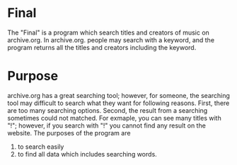# Final

The "Final" is a program which search titles and creators of music on archive.org. In archive.org. people may search with a keyword, and the program returns all the titles and creators including the keyword.

# Purpose

archive.org has a great searching tool; however, for someone, the searching tool may difficult to search what they want for following reasons. First, there are too many searching options. Second, the result from a searching sometimes could not matched. For exmaple, you can see many titles with "!"; however, if you search with "!" you cannot find any result on the website. 
The purposes of the program are
  1) to search easily
  2) to find all data which includes searching words.

